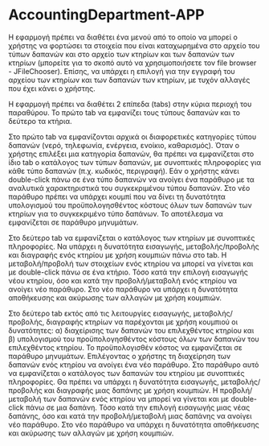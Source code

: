 # AccountingDepartment-APP

Η εφαρμογή πρέπει να διαθέτει ένα μενού από το οποίο να μπορεί ο χρήστης να
φορτώσει τα στοιχεία που είναι καταχωρημένα στο αρχείο του τύπων δαπανών και
στο αρχείο των κτηρίων και των δαπανών των κτηρίων (μπορείτε για το σκοπό αυτό
να χρησιμοποιήσετε τον file browser - JFileChooser). Επίσης, να υπάρχει η επιλογή
για την εγγραφή του αρχείου των κτηρίων και των δαπανών των κτηρίων, με τυχόν
αλλαγές που έχει κάνει ο χρήστης.

Η εφαρμογή πρέπει να διαθέτει 2 επίπεδα (tabs) στην κύρια περιοχή του παραθύρου.
Το πρώτο tab να εμφανίζει τους τύπους δαπανών και το δεύτερο τα κτήρια.

Στο πρώτο tab να εμφανίζονται αρχικά οι διαφορετικές κατηγορίες τύπου δαπανών
(νερό, τηλεφωνία, ενέργεια, ενοίκιο, καθαρισμός). Όταν ο χρήστης επιλέξει μια
κατηγορία δαπανών, θα πρέπει να εμφανίζεται στο ίδιο tab ο κατάλογος των τύπων
δαπανών, με συνοπτικές πληροφορίες για κάθε τύπο δαπανών (π.χ. κωδικός,
περιγραφή). Εάν ο χρήστης κάνει double-click πάνω σε ένα τύπο δαπανών να ανοίγει
ένα παράθυρο με τα αναλυτικά χαρακτηριστικά του συγκεκριμένου τύπου δαπανών.
Στο νέο παράθυρο πρέπει να υπάρχει κουμπί που να δίνει τη δυνατότητα
υπολογισμού του προϋπολογησθέντος κόστους όλων των δαπανών των κτηρίων για
το συγκεκριμένο τύπο δαπάνων. Το αποτέλεσμα να εμφανίζεται σε παράθυρο
μηνυμάτων.

Στο δεύτερο tab να εμφανίζεται ο κατάλογος των κτηρίων με συνοπτικές
πληροφορίες. Να υπάρχει η δυνατότητα εισαγωγής, μεταβολής/προβολής και
διαγραφής ενός κτηρίου με χρήση κουμπιών πάνω στο tab. Η μεταβολή/προβολή των
στοιχείων ενός κτηρίου να μπορεί να γίνεται και με double-click πάνω σε ένα κτήριο.
Τόσο κατά την επιλογή εισαγωγής νέου κτηρίου, όσο και κατά την
προβολή/μεταβολή ενός κτηρίου να ανοίγει νέο παράθυρο. Στο νέο παράθυρο να
υπάρχει η δυνατότητα αποθήκευσης και ακύρωσης των αλλαγών με χρήση κουμπιών.

Στο δεύτερο tab εκτός από τις λειτουργίες εισαγωγής, μεταβολής/προβολής,
διαγραφής κτηρίων να παρέχονται με χρήση κουμπιού οι δυνατότητες: α) διαχείρισης
των δαπανών του επιλεχθέντος κτηρίου και β) υπολογισμού του προϋπολογησθέντος
κόστους όλων των δαπανών του επιλεχθέντος κτηρίου. Το προϋπολογισθέν κόστος να
εμφανίζεται σε παράθυρο μηνυμάτων. Επιλέγοντας ο χρήστης τη διαχείρηση των 
δαπανών ενός κτηρίου να ανοίγει ένα νέο παράθυρο. Στο παράθυρο αυτό να
εμφανίζεται ο κατάλογος των δαπανών του κτηρίου με συνοπτικές πληροφορίες. Θα
πρέπει να υπάρχει η δυνατότητα εισαγωγής, μεταβολής/προβολής και διαγραφής μιας
δαπάνης με χρήση κουμπιών. Η προβολή/μεταβολή των δαπανών ενός κτηρίου να
μπορεί να γίνεται και με double-click πάνω σε μια δαπάνη. Τόσο κατά την επιλογή
εισαγωγής μιας νέας δαπάνης, όσο και κατά την προβολή/μεταβολή μιας δαπάνης να
ανοίγει νέο παράθυρο. Στο νέο παράθυρο να υπάρχει η δυνατότητα αποθήκευσης και
ακύρωσης των αλλαγών με χρήση κουμπιών.
